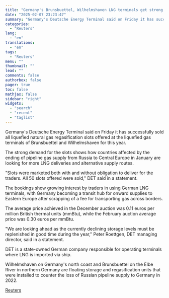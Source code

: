 ```yaml
---
title: "Germany's Brunsbuettel, Wilhelmshaven LNG terminals get strong demand for regasification slots"
date: "2025-02-07 23:23:47"
summary: "Germany's Deutsche Energy Terminal said on Friday it has successfully sold all liquefied natural gas regasification slots offered at the liquefied gas terminals of Brunsbuettel and Wilhelmshaven for this year. The strong demand for the slots shows how countries affected by the ending of pipeline gas supply from Russia to..."
categories:
  - "Reuters"
lang:
  - "en"
translations:
  - "en"
tags:
  - "Reuters"
menu: ""
thumbnail: ""
lead: ""
comments: false
authorbox: false
pager: true
toc: false
mathjax: false
sidebar: "right"
widgets:
  - "search"
  - "recent"
  - "taglist"
---
```


Germany's Deutsche Energy Terminal said on Friday it has successfully sold all liquefied natural gas regasification slots offered at the liquefied gas terminals of Brunsbuettel and Wilhelmshaven for this year.

The strong demand for the slots shows how countries affected by the ending of pipeline gas supply from Russia to Central Europe in January are looking for more LNG deliveries and alternative supply routes.

"Slots were marketed both with and without obligation to deliver for the traders. All 50 slots offered were sold," DET said in a statement.

The bookings show growing interest by traders in using German LNG terminals, with Germany becoming a transit hub for onward supplies to Eastern Europe after scrapping of a fee for transporting gas across borders.

The average price achieved in the December auction was 0.11 euros per million British thermal units (mmBtu), while the February auction average price was 0.30 euros per mmBtu.

"We are looking ahead as the currently declining storage levels must be replenished in good time during the year," Peter Roettgen, DET managing director, said in a statement.

DET is a state-owned German company responsible for operating terminals where LNG is imported via ship.

Wilhelmshaven on Germany's north coast and Brunsbuettel on the Elbe River in northern Germany are floating storage and regasification units that were installed to counter the loss of Russian pipeline supply to Germany in 2022.

[Reuters](https://www.tradingview.com/news/reuters.com,2025:newsml_L1N3OY0NW:0-germany-s-brunsbuettel-wilhelmshaven-lng-terminals-get-strong-demand-for-regasification-slots/)
